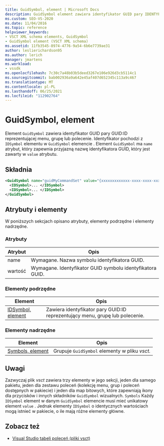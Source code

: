 ```yaml
---
title: GuidSymbol, element | Microsoft Docs
description: GuidSymbol element zawiera identyfikator GUID pary IDENTYFIKATOR GUID:ID, który reprezentuje menu, grupy lub polecenia.
ms.custom: SEO-VS-2020
ms.date: 11/04/2016
ms.topic: reference
helpviewer_keywords:
- VSCT XML schema elements, GuidSymbol
- GuidSymbol element (VSCT XML schema)
ms.assetid: 11fb3545-8974-4776-9a54-6b6e7739ae31
author: leslierichardson95
ms.author: lerich
manager: jmartens
ms.workload:
- vssdk
ms.openlocfilehash: 7c30c7a48b03b5deed3267e106e926d3cb5114c1
ms.sourcegitcommit: bab002936a9a642e45af407d652345c113a9c467
ms.translationtype: MT
ms.contentlocale: pl-PL
ms.lasthandoff: 06/25/2021
ms.locfileid: "112902764"
---
```

# <a name="guidsymbol-element"></a>GuidSymbol, element
Element `GuidSymbol` zawiera identyfikator GUID pary GUID:ID reprezentującej menu, grupę lub polecenie. Identyfikator pochodzi z `IDSymbol` elementu w `GuidSymbol` elemencie . Element `GuidSymbol` ma `name` atrybut, który zapewnia przyjazną nazwę identyfikatora GUID, który jest zawarty w `value` atrybutu.

## <a name="syntax"></a>Składnia

```xml
<GuidSymbol name="guidMyCommandSet" value="{xxxxxxxxxxxxx-xxxx-xxxx-xxxxxxxxxxxx}">
  <IDSymbol>... </IDSymbol>
  <IDSymbol>... </IDSymbol>
</GuidSymbol>
```

## <a name="attributes-and-elements"></a>Atrybuty i elementy
 W poniższych sekcjach opisano atrybuty, elementy podrzędne i elementy nadrzędne.

### <a name="attributes"></a>Atrybuty

|Atrybut|Opis|
|---------------|-----------------|
|name|Wymagane. Nazwa symbolu identyfikatora GUID.|
|wartość|Wymagane. Identyfikator GUID symbolu identyfikatora GUID.|

### <a name="child-elements"></a>Elementy podrzędne

|Element|Opis|
|-------------|-----------------|
|[IDSymbol, element](../extensibility/idsymbol-element.md)|Zawiera identyfikator pary GUID:ID reprezentujący menu, grupę lub polecenie.|

### <a name="parent-elements"></a>Elementy nadrzędne

|Element|Opis|
|-------------|-----------------|
|[Symbols, element](../extensibility/symbols-element.md)|Grupuje `GuidSymbol` elementy w pliku *vsct.*|

## <a name="remarks"></a>Uwagi
 Zazwyczaj plik *vsct* zawiera trzy elementy w jego sekcji, jeden dla samego pakietu, jeden dla zestawu poleceń (kolekcję menu, grup i poleceń dostępnych w pakiecie) i jeden dla map bitowych, które zapewniają ikony dla przycisków i innych składników `GuidSymbol` wizualnych. `Symbols` Każdy `IDSymbol` element w danym `GuidSymbol` elemencie musi mieć unikatowy element `value` . Jednak elementy `IDSymbol` o identycznych wartościach mogą istnieć w pakiecie, o ile mają różne elementy główne.

## <a name="see-also"></a>Zobacz też
- [Visual Studio tabeli poleceń (pliki vsct)](../extensibility/internals/visual-studio-command-table-dot-vsct-files.md)
